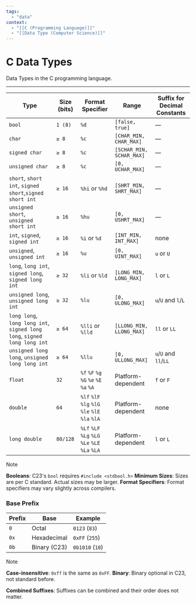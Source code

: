 ```yaml
---
tags:
  - "data"
context:
  - "[[C (Programming Language)]]"
  - "[[Data Type (Computer Science)]]"
---
```


# C Data Types

Data Types in the C programming language.

---

| Type                                                                     | Size (bits) | Format Specifier                                | Range                    | Suffix for Decimal Constants |
| ------------------------------------------------------------------------ | ----------- | ----------------------------------------------- | ------------------------ | ---------------------------- |
| `bool`                                                                   | `1 (8)`     | `%d`                                            | `[false, true]`          | —                            |
| `char`                                                                   | `≥ 8`       | `%c`                                            | `[CHAR_MIN, CHAR_MAX]`   | —                            |
| `signed char`                                                            | `≥ 8`       | `%c`                                            | `[SCHAR_MIN, SCHAR_MAX]` | —                            |
| `unsigned char`                                                          | `≥ 8`       | `%c`                                            | `[0, UCHAR_MAX]`         | —                            |
| `short`, `short int`, `signed short`,`signed short int`                  | `≥ 16`      | `%hi` or `%hd`                                  | `[SHRT_MIN, SHRT_MAX]`   | —                            |
| `unsigned short`, `unsigned short int`                                   | `≥ 16`      | `%hu`                                           | `[0, USHRT_MAX]`         | —                            |
| `int`, `signed`, `signed int`                                            | `≥ 16`      | `%i` or `%d`                                    | `[INT_MIN, INT_MAX]`     | none                         |
| `unsigned`, `unsigned int`                                               | `≥ 16`      | `%u`                                            | `[0, UINT_MAX]`          | `u` or `U`                   |
| `long`, `long int`, `signed long`, `signed long int`                     | `≥ 32`      | `%li` or `%ld`                                  | `[LONG_MIN, LONG_MAX]`   | `l` or `L`                   |
| `unsigned long`, `unsigned long int`                                     | `≥ 32`      | `%lu`                                           | `[0, ULONG_MAX]`         | `u`/`U` and `l`/`L`          |
| `long long`, `long long int`, `signed long long`, `signed long long int` | `≥ 64`      | `%lli` or `%lld`                                | `[LLONG_MIN, LLONG_MAX]` | `ll` or `LL`                 |
| `unsigned long long`, `unsigned long long int`                           | `≥ 64`      | `%llu`                                          | `[0, ULLONG_MAX]`        | `u`/`U` and `ll`/`LL`        |
| `float`                                                                  | `32`        | `%f` `%F` `%g` `%G` `%e` `%E` `%a` `%A`         | Platform-dependent       | `f` or `F`                   |
| `double`                                                                 | `64`        | `%lf` `%lF` `%lg` `%lG` `%le` `%lE` `%la` `%lA` | Platform-dependent       | none                         |
| `long double`                                                            | `80/128`    | `%Lf` `%LF` `%Lg` `%LG` `%Le` `%LE` `%La` `%LA` | Platform-dependent       | `l` or `L`                   |

> [!NOTE]
> **Booleans**: C23's `bool` requires `#include <stdbool.h>`
> **Minimum Sizes**: Sizes are per C standard. Actual sizes may be larger.
> **Format Specifiers**: Format specifiers may vary slightly across compilers.

### Base Prefix

| Prefix | Base         | Example         |
| ------ | ------------ | --------------- |
| `0`    | Octal        | `0123` (`83`)   |
| `0x`   | Hexadecimal  | `0xFF` (`255`)  |
| `0b`   | Binary (C23) | `0b1010` (`10`) |

> [!NOTE]
> **Case-insensitive**: `0xff` is the same as `0xFF`.
> **Binary**: Binary optional in C23, not standard before.

**Combined Suffixes**: Suffixes can be combined and their order does not matter.
